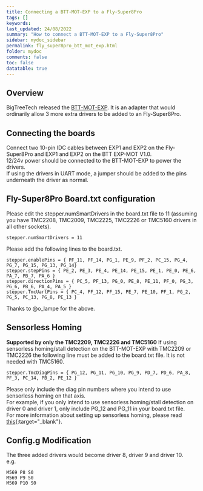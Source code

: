 ```yaml
---
title: Connecting a BTT-MOT-EXP to a Fly-Super8Pro
tags: []
keywords: 
last_updated: 24/08/2022
summary: "How to connect a BTT-MOT-EXP to a Fly-Super8Pro"
sidebar: mydoc_sidebar
permalink: fly_super8pro_btt_mot_exp.html
folder: mydoc
comments: false
toc: false
datatable: true
---
```


## Overview

BigTreeTech released the [BTT-MOT-EXP](https://github.com/bigtreetech/BTT-Expansion-module/tree/master/BTT%20EXP-MOT). It is an adapter that would ordinarily allow 3 more extra drivers to be added to an Fly-Super8Pro. 

## Connecting the boards

Connect two 10-pin IDC cables between EXP1 and EXP2 on the Fly-Super8Pro and EXP1 and EXP2 on the BTT EXP-MOT V1.0.  
12/24v power should be connected to the BTT-MOT-EXP to power the drivers.  
If using the drivers in UART mode, a jumper should be added to the pins underneath the driver as normal.  

## Fly-Super8Pro Board.txt configuration

Please edit the stepper.numSmartDrivers in the board.txt file to 11 (assuming you have TMC2208, TMC2009, TMC2225, TMC2226 or TMC5160 drivers in all other sockets).  
```
stepper.numSmartDrivers = 11
```

Please add the following lines to the board.txt.  
```
stepper.enablePins = { PF_11, PF_14, PG_1, PE_9, PF_2, PC_15, PG_4, PG_7, PG_15, PG_13, PG_14}
stepper.stepPins = { PE_2, PE_3, PE_4, PE_14, PE_15, PE_1, PE_0, PE_6, PA_7, PB_7, PA_6 }
stepper.directionPins = { PC_5, PF_13, PG_0, PE_8, PE_11, PF_0, PG_3, PG_6, PB_6, PA_4, PA_5 }
stepper.TmcUartPins = { PC_4, PF_12, PF_15, PE_7, PE_10, PF_1, PG_2, PG_5, PC_13, PG_8, PE_13 }
```

Thanks to @o_lampe for the above.

## Sensorless Homing

**Supported by only the TMC2209, TMC2226 and TMC5160**
If using sensorless homing/stall detection on the BTT-MOT-EXP with TMC2209 or TMC2226 the following line must be added to the board.txt file. It is not needed with TMC5160.
```
stepper.TmcDiagPins = { PG_12, PG_11, PG_10, PG_9, PD_7, PD_6, PA_8, PF_3, PC_14, PB_2, PE_12 }
```
Please only include the diag pin numbers where you intend to use sensorless homing on that axis.  
For example, if you only intend to use sensorless homing/stall detection on driver 0 and driver 1, only include PG_12 and PG_11 in your board.txt file.  
For more information about setting up sensorless homing, please read [this](fly_super8pro_sensorless.html){:target="_blank"}.  

## Config.g Modification

The three added drivers would become driver 8, driver 9 and driver 10.  
e.g.
```
M569 P8 S0
M569 P9 S0
M569 P10 S0
```